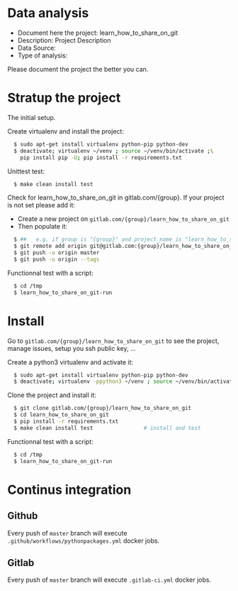 # Data analysis
- Document here the project: learn_how_to_share_on_git
- Description: Project Description
- Data Source:
- Type of analysis:

Please document the project the better you can.

# Stratup the project

The initial setup.

Create virtualenv and install the project:
```bash
  $ sudo apt-get install virtualenv python-pip python-dev
  $ deactivate; virtualenv ~/venv ; source ~/venv/bin/activate ;\
    pip install pip -U; pip install -r requirements.txt
```

Unittest test:
```bash
  $ make clean install test
```

Check for learn_how_to_share_on_git in gitlab.com/{group}.
If your project is not set please add it:

- Create a new project on `gitlab.com/{group}/learn_how_to_share_on_git`
- Then populate it:

```bash
  $ ##   e.g. if group is "{group}" and project_name is "learn_how_to_share_on_git"
  $ git remote add origin git@gitlab.com:{group}/learn_how_to_share_on_git.git
  $ git push -u origin master
  $ git push -u origin --tags
```

Functionnal test with a script:
```bash
  $ cd /tmp
  $ learn_how_to_share_on_git-run
```
# Install
Go to `gitlab.com/{group}/learn_how_to_share_on_git` to see the project, manage issues,
setup you ssh public key, ...

Create a python3 virtualenv and activate it:
```bash
  $ sudo apt-get install virtualenv python-pip python-dev
  $ deactivate; virtualenv -ppython3 ~/venv ; source ~/venv/bin/activate
```

Clone the project and install it:
```bash
  $ git clone gitlab.com/{group}/learn_how_to_share_on_git
  $ cd learn_how_to_share_on_git
  $ pip install -r requirements.txt
  $ make clean install test                # install and test
```
Functionnal test with a script:
```bash
  $ cd /tmp
  $ learn_how_to_share_on_git-run
``` 

# Continus integration
## Github 
Every push of `master` branch will execute `.github/workflows/pythonpackages.yml` docker jobs.
## Gitlab
Every push of `master` branch will execute `.gitlab-ci.yml` docker jobs.
